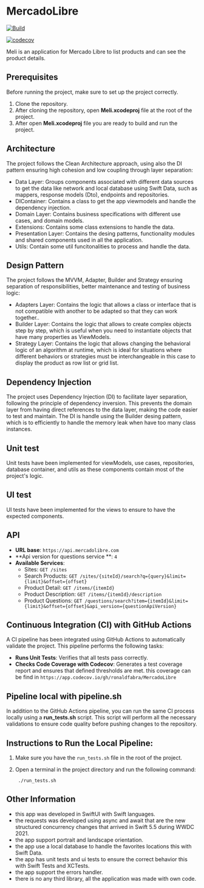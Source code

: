 # MercadoLibre

[![Build](https://github.com/ronaldfabra/MercadoLibre/actions/workflows/build.yml/badge.svg)](https://github.com/ronaldfabra/MercadoLibre/actions/workflows/build.yml)

[![codecov](https://codecov.io/gh/ronaldfabra/MercadoLibre/branch/master/graph/badge.svg?token=3G8XLZ41UJ)](https://codecov.io/gh/ronaldfabra/MercadoLibre)

Meli is an application for Mercado Libre to list products and can see the product details.

## Prerequisites

Before running the project, make sure to set up the project correctly.

1. Clone the repository.
2. After cloning the repository, open **Meli.xcodeproj** file at the root of the project.
3. After open **Meli.xcodeproj** file you are ready to build and run the project.

   
## Architecture

The project follows the Clean Architecture approach, using also the DI pattern ensuring high cohesion and low coupling through layer separation:

- Data Layer: Groups components associated with different data sources to get the data like network and local database using Swift Data, such as mappers, response models (Dto), endpoints and repositories.
- DIContainer: Contains a class to get the app viewmodels and handle the dependency injection.
- Domain Layer: Contains business specifications with different use cases, and domain models.
- Extensions: Contains some class extensions to handle the data.
- Presentation Layer: Contains the desing patterns, functionality modules and shared components used in all the application.
- Utils: Contain some util funcitonalities to process and handle the data.

## Design Pattern

The project follows the MVVM, Adapter, Builder and Strategy ensuring separation of responsibilities, better maintenance and testing of business logic:

- Adapters Layer: Contains the logic that allows a class or interface that is not compatible with another to be adapted so that they can work together..
- Builder Layer: Contains the logic that allows to create complex objects step by step, which is useful when you need to instantiate objects that have many properties as ViewModels.
- Strategy Layer: Contains the logic that allows changing the behavioral logic of an algorithm at runtime, which is ideal for situations where different behaviors or strategies must be interchangeable in this case to display the product as row list or grid list.

## Dependency Injection

The project uses Dependency Injection (DI) to facilitate layer separation, following the principle of dependency inversion. This prevents the domain layer from having direct references to the data layer, making the code easier to test and maintain. The DI is handle using the Builder desing pattern, which is to efficiently to handle the memory leak when have too many class instances.

## Unit test
Unit tests have been implemented for viewModels, use cases, repositories, database container, and utils as these components contain most of the project's logic.

## UI test
UI tests have been implemented for the views to ensure to have the expected components.

## API
- **URL base**: `https://api.mercadolibre.com`
- **Api version for questions service **: `4`
- **Available Services**:
    - Sites: `GET /sites`
    - Search Products: `GET /sites/{siteId}/search?q={query}&limit={limit}&offset={offset}`
    - Product Detail: `GET /items/{itemId}`
    - Product Description: `GET /items/{itemId}/description`
    - Product Questions: `GET /questions/search?item={itemId}&limit={limit}&offset={offset}&api_version={questionApiVersion}`
 
## Continuous Integration (CI) with GitHub Actions
A CI pipeline has been integrated using GitHub Actions to automatically validate the project. This pipeline performs the following tasks:

- **Runs Unit Tests**: Verifies that all tests pass correctly.
- **Checks Code Coverage with Codecov**: Generates a test coverage report and ensures that defined thresholds are met. this coverage can be find in `https://app.codecov.io/gh/ronaldfabra/MercadoLibre`

## Pipeline local with pipeline.sh

In addition to the GitHub Actions pipeline, you can run the same CI process locally using a **run_tests.sh** script. This script will perform all the necessary validations to ensure code quality before pushing changes to the repository. 

## Instructions to Run the Local Pipeline:

1. Make sure you have the `run_tests.sh` file in the root of the project.
2. Open a terminal in the project directory and run the following command:

   ```properties 
    ./run_tests.sh

## Other Information
- this app was developed in SwiftUI with Swift languages.
- the requests was developed using async and await that are the new structured concurrency changes that arrived in Swift 5.5 during WWDC 2021.
- the app support portrait and landscape orientation.
- the app use a local database to handle the favorites locations this with Swift Data.
- the app has unit tests and ui tests to ensure the correct behavior this with Swift Tests and XCTests.
- the app support the errors handler.
- there is no any third library, all the application was made with own code.
